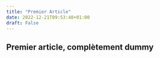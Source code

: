 ```yaml
---
title: "Premier Article"
date: 2022-12-21T09:53:48+01:00
draft: False
---
```


## Premier article, complètement dummy


